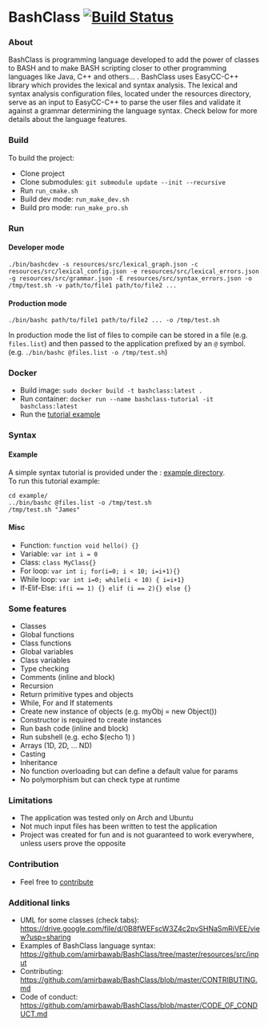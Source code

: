 # BashClass [![Build Status](https://travis-ci.org/amirbawab/BashClass.svg?branch=master)](https://travis-ci.org/amirbawab/BashClass)

### About
BashClass is programming language developed to add the power of classes to BASH and to make BASH scripting closer to other 
programming languages like Java, C++ and others... . 
BashClass uses EasyCC-C++ library which provides the lexical and syntax analysis. 
The lexical and syntax analysis configuration files, located under the resources directory, 
serve as an input to EasyCC-C++ to parse the user files and validate it against a grammar determining the language syntax.
Check below for more details about the language features.

### Build
To build the project:
* Clone project
* Clone submodules: `git submodule update --init --recursive`
* Run `run_cmake.sh`
* Build dev mode: `run_make_dev.sh`
* Build pro mode: `run_make_pro.sh`

### Run
#### Developer mode
```
./bin/bashcdev -s resources/src/lexical_graph.json -c resources/src/lexical_config.json -e resources/src/lexical_errors.json -g resources/src/grammar.json -E resources/src/syntax_errors.json -o /tmp/test.sh -v path/to/file1 path/to/file2 ...
```
#### Production mode
```
./bin/bashc path/to/file1 path/to/file2 ... -o /tmp/test.sh
```
In production mode the list of files to compile can be stored in a file (e.g. `files.list`) and then passed to the application prefixed by an `@` symbol. (e.g. `./bin/bashc @files.list -o /tmp/test.sh`)

### Docker
* Build image: `sudo docker build -t bashclass:latest .`
* Run container: `docker run --name bashclass-tutorial -it bashclass:latest`
* Run the <a href="#example">tutorial example</a>

### Syntax
#### Example
A simple syntax tutorial is provided under the : <a href="example/">example directory</a>.  
To run this tutorial example:
```
cd example/
../bin/bashc @files.list -o /tmp/test.sh
/tmp/test.sh "James"
```

#### Misc
* Function: `function void hello() {}`
* Variable: `var int i = 0`
* Class: `class MyClass{}`
* For loop: `var int i; for(i=0; i < 10; i=i+1){}`
* While loop: `var int i=0; while(i < 10) { i=i+1}`
* If-Elif-Else: `if(i == 1) {} elif (i == 2){} else {}`

### Some features
* Classes
* Global functions
* Class functions
* Global variables
* Class variables
* Type checking
* Comments (inline and block)
* Recursion
* Return primitive types and objects
* While, For and If statements
* Create new instance of objects (e.g. myObj = new Object())
* Constructor is required to create instances
* Run bash code (inline and block)
* Run subshell (e.g. echo $(echo 1) )
* Arrays (1D, 2D, ... ND)
* Casting
* Inheritance
* No function overloading but can define a default value for params
* No polymorphism but can check type at runtime

### Limitations
* The application was tested only on Arch and Ubuntu
* Not much input files has been written to test the application
* Project was created for fun and is not guaranteed to work everywhere, unless users prove the opposite

### Contribution
* Feel free to <a href="CONTRIBUTING.md">contribute</a>

### Additional links
* UML for some classes (check tabs): https://drive.google.com/file/d/0B8fWEFscW3Z4c2pvSHNaSmRiVEE/view?usp=sharing
* Examples of BashClass language syntax: https://github.com/amirbawab/BashClass/tree/master/resources/src/input
* Contributing: https://github.com/amirbawab/BashClass/blob/master/CONTRIBUTING.md
* Code of conduct: https://github.com/amirbawab/BashClass/blob/master/CODE_OF_CONDUCT.md
